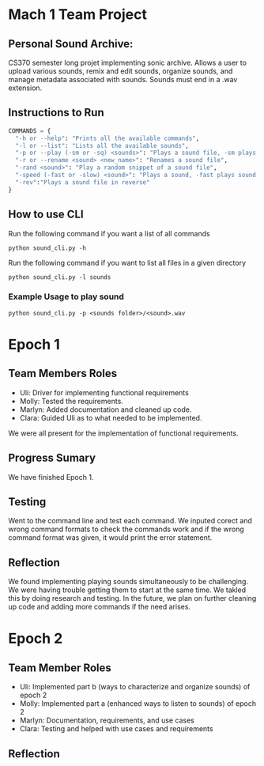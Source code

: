 # Mach 1 Team Project 

## Personal Sound Archive:
CS370 semester long projet implementing sonic archive. Allows a user to upload various sounds, remix and edit sounds, organize sounds, and manage metadata associated with sounds. Sounds must end in a .wav extension.

## Instructions to Run
```python
COMMANDS = {
  "-h or --help": "Prints all the available commands",
  "-l or --list": "Lists all the available sounds",
  "-p or --play (-sm or -sq) <sounds>": "Plays a sound file, -sm plays multiple sounds at the same time, -sq plays sounds sequentially",
  "-r or --rename <sound> <new_name>": "Renames a sound file",
  "-rand <sound>": "Play a random snippet of a sound file",
  "-speed (-fast or -slow) <sound>": "Plays a sound, -fast plays sound at double speed, -slow plays sound at half speed",
  "-rev":"Plays a sound file in reverse"
}
```

## How to use CLI

Run the following command if you want a list of all commands
```
python sound_cli.py -h
```

Run the following command if you want to list all files in a given directory

```
python sound_cli.py -l sounds
```
### Example Usage to play sound
```
python sound_cli.py -p <sounds folder>/<sound>.wav
```
# Epoch 1

## Team Members Roles
- Uli: Driver for implementing functional requirements 
- Molly: Tested the requirements.
- Marlyn: Added documentation and cleaned up code.
- Clara: Guided Uli as to what needed to be implemented.

We were all present for the implementation of functional requirements.

## Progress Sumary
We have finished Epoch 1.
## Testing
Went to the command line and test each command. We inputed corect and wrong command formats to check the commands work and if the wrong command format was given, it would print the error statement.

## Reflection
We found implementing playing sounds simultaneously to be challenging. We were having trouble getting them to start at the same time. We takled this by doing research and testing. In the future, we plan on further cleaning up code and adding more commands if the need arises.

# Epoch 2

## Team Member Roles
- Uli: Implemented part b (ways to characterize and organize sounds) of epoch 2
- Molly: Implemented part a (enhanced ways to listen to sounds) of epoch 2
- Marlyn: Documentation, requirements, and use cases
- Clara: Testing and helped with use cases and requirements

## Reflection

